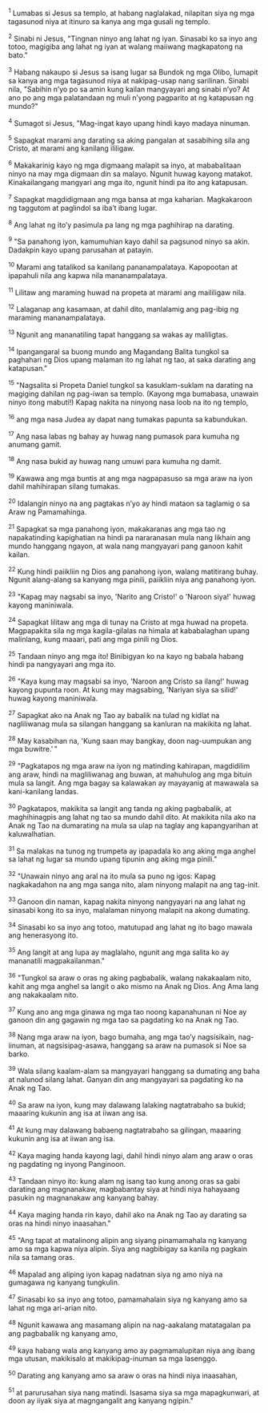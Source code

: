 <sup>1</sup>
Lumabas si Jesus sa templo, at habang naglalakad, nilapitan siya ng mga tagasunod niya at itinuro sa kanya ang mga gusali ng templo. 

<sup>2</sup>
Sinabi ni Jesus, "Tingnan ninyo ang lahat ng iyan. Sinasabi ko sa inyo ang totoo, magigiba ang lahat ng iyan at walang maiiwang magkapatong na bato." 

<sup>3</sup>
Habang nakaupo si Jesus sa isang lugar sa Bundok ng mga Olibo, lumapit sa kanya ang mga tagasunod niya at nakipag-usap nang sarilinan. Sinabi nila, "Sabihin nʼyo po sa amin kung kailan mangyayari ang sinabi nʼyo? At ano po ang mga palatandaan ng muli nʼyong pagparito at ng katapusan ng mundo?" 

<sup>4</sup>
Sumagot si Jesus, "Mag-ingat kayo upang hindi kayo madaya ninuman. 

<sup>5</sup>
Sapagkat marami ang darating sa aking pangalan at sasabihing sila ang Cristo, at marami ang kanilang ililigaw. 

<sup>6</sup>
Makakarinig kayo ng mga digmaang malapit sa inyo, at mababalitaan ninyo na may mga digmaan din sa malayo. Ngunit huwag kayong matakot. Kinakailangang mangyari ang mga ito, ngunit hindi pa ito ang katapusan. 

<sup>7</sup>
Sapagkat magdidigmaan ang mga bansa at mga kaharian. Magkakaroon ng taggutom at paglindol sa ibaʼt ibang lugar. 

<sup>8</sup>
Ang lahat ng itoʼy pasimula pa lang ng mga paghihirap na darating. 

<sup>9</sup>
"Sa panahong iyon, kamumuhian kayo dahil sa pagsunod ninyo sa akin. Dadakpin kayo upang parusahan at patayin. 

<sup>10</sup>
Marami ang tatalikod sa kanilang pananampalataya. Kapopootan at ipapahuli nila ang kapwa nila mananampalataya. 

<sup>11</sup>
Lilitaw ang maraming huwad na propeta at marami ang maililigaw nila. 

<sup>12</sup>
Lalaganap ang kasamaan, at dahil dito, manlalamig ang pag-ibig ng maraming mananampalataya. 

<sup>13</sup>
Ngunit ang mananatiling tapat hanggang sa wakas ay maliligtas. 

<sup>14</sup>
Ipangangaral sa buong mundo ang Magandang Balita tungkol sa paghahari ng Dios upang malaman ito ng lahat ng tao, at saka darating ang katapusan." 

<sup>15</sup>
"Nagsalita si Propeta Daniel tungkol sa kasuklam-suklam na darating na magiging dahilan ng pag-iwan sa templo. (Kayong mga bumabasa, unawain ninyo itong mabuti!) Kapag nakita na ninyong nasa loob na ito ng templo, 

<sup>16</sup>
ang mga nasa Judea ay dapat nang tumakas papunta sa kabundukan. 

<sup>17</sup>
Ang nasa labas ng bahay ay huwag nang pumasok para kumuha ng anumang gamit. 

<sup>18</sup>
Ang nasa bukid ay huwag nang umuwi para kumuha ng damit. 

<sup>19</sup>
Kawawa ang mga buntis at ang mga nagpapasuso sa mga araw na iyon dahil mahihirapan silang tumakas. 

<sup>20</sup>
Idalangin ninyo na ang pagtakas nʼyo ay hindi mataon sa taglamig o sa Araw ng Pamamahinga. 

<sup>21</sup>
Sapagkat sa mga panahong iyon, makakaranas ang mga tao ng napakatinding kapighatian na hindi pa nararanasan mula nang likhain ang mundo hanggang ngayon, at wala nang mangyayari pang ganoon kahit kailan. 

<sup>22</sup>
Kung hindi paiikliin ng Dios ang panahong iyon, walang matitirang buhay. Ngunit alang-alang sa kanyang mga pinili, paiikliin niya ang panahong iyon. 

<sup>23</sup>
"Kapag may nagsabi sa inyo, 'Narito ang Cristo!' o 'Naroon siya!' huwag kayong maniniwala. 

<sup>24</sup>
Sapagkat lilitaw ang mga di tunay na Cristo at mga huwad na propeta. Magpapakita sila ng mga kagila-gilalas na himala at kababalaghan upang malinlang, kung maaari, pati ang mga pinili ng Dios. 

<sup>25</sup>
Tandaan ninyo ang mga ito! Binibigyan ko na kayo ng babala habang hindi pa nangyayari ang mga ito. 

<sup>26</sup>
"Kaya kung may magsabi sa inyo, 'Naroon ang Cristo sa ilang!' huwag kayong pupunta roon. At kung may magsabing, 'Nariyan siya sa silid!' huwag kayong maniniwala. 

<sup>27</sup>
Sapagkat ako na Anak ng Tao ay babalik na tulad ng kidlat na nagliliwanag mula sa silangan hanggang sa kanluran na makikita ng lahat. 

<sup>28</sup>
May kasabihan na, 'Kung saan may bangkay, doon nag-uumpukan ang mga buwitre.' " 

<sup>29</sup>
"Pagkatapos ng mga araw na iyon ng matinding kahirapan, magdidilim ang araw, hindi na magliliwanag ang buwan, at mahuhulog ang mga bituin mula sa langit. Ang mga bagay sa kalawakan ay mayayanig at mawawala sa kani-kanilang landas. 

<sup>30</sup>
Pagkatapos, makikita sa langit ang tanda ng aking pagbabalik, at maghihinagpis ang lahat ng tao sa mundo dahil dito. At makikita nila ako na Anak ng Tao na dumarating na mula sa ulap na taglay ang kapangyarihan at kaluwalhatian. 

<sup>31</sup>
Sa malakas na tunog ng trumpeta ay ipapadala ko ang aking mga anghel sa lahat ng lugar sa mundo upang tipunin ang aking mga pinili." 

<sup>32</sup>
"Unawain ninyo ang aral na ito mula sa puno ng igos: Kapag nagkakadahon na ang mga sanga nito, alam ninyong malapit na ang tag-init. 

<sup>33</sup>
Ganoon din naman, kapag nakita ninyong nangyayari na ang lahat ng sinasabi kong ito sa inyo, malalaman ninyong malapit na akong dumating. 

<sup>34</sup>
Sinasabi ko sa inyo ang totoo, matutupad ang lahat ng ito bago mawala ang henerasyong ito. 

<sup>35</sup>
Ang langit at ang lupa ay maglalaho, ngunit ang mga salita ko ay mananatili magpakailanman." 

<sup>36</sup>
"Tungkol sa araw o oras ng aking pagbabalik, walang nakakaalam nito, kahit ang mga anghel sa langit o ako mismo na Anak ng Dios. Ang Ama lang ang nakakaalam nito. 

<sup>37</sup>
Kung ano ang mga ginawa ng mga tao noong kapanahunan ni Noe ay ganoon din ang gagawin ng mga tao sa pagdating ko na Anak ng Tao. 

<sup>38</sup>
Nang mga araw na iyon, bago bumaha, ang mga taoʼy nagsisikain, nag-iinuman, at nagsisipag-asawa, hanggang sa araw na pumasok si Noe sa barko. 

<sup>39</sup>
Wala silang kaalam-alam sa mangyayari hanggang sa dumating ang baha at nalunod silang lahat. Ganyan din ang mangyayari sa pagdating ko na Anak ng Tao. 

<sup>40</sup>
Sa araw na iyon, kung may dalawang lalaking nagtatrabaho sa bukid; maaaring kukunin ang isa at iiwan ang isa. 

<sup>41</sup>
At kung may dalawang babaeng nagtatrabaho sa gilingan, maaaring kukunin ang isa at iiwan ang isa. 

<sup>42</sup>
Kaya maging handa kayong lagi, dahil hindi ninyo alam ang araw o oras ng pagdating ng inyong Panginoon. 

<sup>43</sup>
Tandaan ninyo ito: kung alam ng isang tao kung anong oras sa gabi darating ang magnanakaw, magbabantay siya at hindi niya hahayaang pasukin ng magnanakaw ang kanyang bahay. 

<sup>44</sup>
Kaya maging handa rin kayo, dahil ako na Anak ng Tao ay darating sa oras na hindi ninyo inaasahan." 

<sup>45</sup>
"Ang tapat at matalinong alipin ang siyang pinamamahala ng kanyang amo sa mga kapwa niya alipin. Siya ang nagbibigay sa kanila ng pagkain nila sa tamang oras. 

<sup>46</sup>
Mapalad ang aliping iyon kapag nadatnan siya ng amo niya na gumagawa ng kanyang tungkulin. 

<sup>47</sup>
Sinasabi ko sa inyo ang totoo, pamamahalain siya ng kanyang amo sa lahat ng mga ari-arian nito. 

<sup>48</sup>
Ngunit kawawa ang masamang alipin na nag-aakalang matatagalan pa ang pagbabalik ng kanyang amo, 

<sup>49</sup>
kaya habang wala ang kanyang amo ay pagmamalupitan niya ang ibang mga utusan, makikisalo at makikipag-inuman sa mga lasenggo. 

<sup>50</sup>
Darating ang kanyang amo sa araw o oras na hindi niya inaasahan, 

<sup>51</sup>
at parurusahan siya nang matindi. Isasama siya sa mga mapagkunwari, at doon ay iiyak siya at magngangalit ang kanyang ngipin."